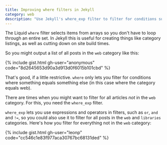 ```yaml
---
title: Improving where filters in Jekyll
category: web
description: "Use Jekyll's where_exp filter to filter for conditions such as falseness. This will speed up build times and make it easier to develop more complex, useful array filters."
---
```


The Liquid `where` filter selects items from arrays so you don't have to loop through an entire set. In Jekyll this is useful for creating things like category listings, as well as cutting down on site build times.

So you might output a list of all posts in the `web` category like this:

{% include gist.html gh-user="anonymous" code="8d2645653d90a3d913d0f6015b101cbd" %}

That's good, if a little restrictive. `where` only lets you filter for conditions where something equals something else (in this case where the category equals web).

There are times when you might want to filter for all articles _not_ in the `web` category. For this, you need the `where_exp` filter.

`where_exp` lets you use expressions and operators in filters, such as `or`, `and` and `!=`, so you could also use it to filter for all posts in the `web` and `libraries` categories. Here's how you filter for everything not in the `web` category:

{% include gist.html gh-user="leonp" code="cc546c1e83f977aca30767bc68131ded" %}
